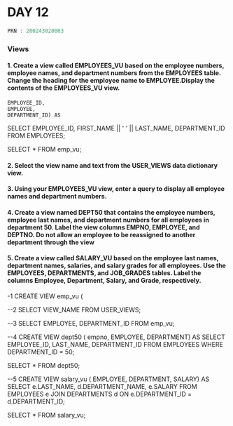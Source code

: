 # DAY 12

```C
PRN : 200243020003
```

### Views
#### 1. Create a view called EMPLOYEES_VU based on the employee numbers, employee names, and department numbers from the EMPLOYEES table. Change the heading for the employee name to EMPLOYEE.Display the contents of the EMPLOYEES_VU view. 
	EMPLOYEE_ID,
	EMPLOYEE,
	DEPARTMENT_ID) AS
SELECT
	EMPLOYEE_ID,
	FIRST_NAME || ' ' || LAST_NAME,
	DEPARTMENT_ID
FROM
	EMPLOYEES;

SELECT
	*
FROM
	emp_vu;

#### 2. Select the view name and text from the USER_VIEWS data dictionary view.

#### 3. Using your EMPLOYEES_VU view, enter a query to display all employee names and department numbers.

#### 4. Create a view named DEPT50 that contains the employee numbers, employee last names, and department numbers for all employees in department 50. Label the view columns EMPNO, EMPLOYEE, and DEPTNO. Do not allow an employee to be reassigned to another department through the view

#### 5. Create a view called SALARY_VU based on the employee last names, department names, salaries, and salary grades for all employees. Use the EMPLOYEES, DEPARTMENTS, and JOB_GRADES tables. Label the columns Employee, Department, Salary, and Grade, respectively.


-1
CREATE VIEW emp_vu (


--2
SELECT
	VIEW_NAME
FROM
	USER_VIEWS;

--3
SELECT
	EMPLOYEE,
	DEPARTMENT_ID
FROM
	emp_vu;

--4
CREATE VIEW dept50 (
	empno,
	EMPLOYEE,
	DEPARTMENT) AS
SELECT
	EMPLOYEE_ID,
	LAST_NAME,
	DEPARTMENT_ID
FROM
	EMPLOYEES
WHERE
	DEPARTMENT_ID = 50;

SELECT
	*
FROM
	dept50;

--5
CREATE VIEW salary_vu (
	EMPLOYEE,
	DEPARTMENT,
	SALARY) AS
SELECT
	e.LAST_NAME,
	d.DEPARTMENT_NAME,
	e.SALARY
FROM
	EMPLOYEES e
	JOIN DEPARTMENTS d ON e.DEPARTMENT_ID = d.DEPARTMENT_ID;

SELECT
	*
FROM
	salary_vu;


